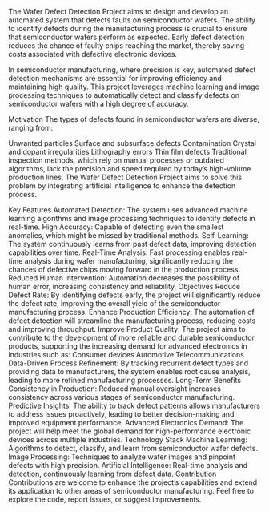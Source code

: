 
The Wafer Defect Detection Project aims to design and develop an automated system that detects faults on semiconductor wafers. The ability to identify defects during the manufacturing process is crucial to ensure that semiconductor wafers perform as expected. Early defect detection reduces the chance of faulty chips reaching the market, thereby saving costs associated with defective electronic devices.

In semiconductor manufacturing, where precision is key, automated defect detection mechanisms are essential for improving efficiency and maintaining high quality. This project leverages machine learning and image processing techniques to automatically detect and classify defects on semiconductor wafers with a high degree of accuracy.

Motivation
The types of defects found in semiconductor wafers are diverse, ranging from:

Unwanted particles
Surface and subsurface defects
Contamination
Crystal and dopant irregularities
Lithography errors
Thin film defects
Traditional inspection methods, which rely on manual processes or outdated algorithms, lack the precision and speed required by today’s high-volume production lines. The Wafer Defect Detection Project aims to solve this problem by integrating artificial intelligence to enhance the detection process.

Key Features
Automated Detection: The system uses advanced machine learning algorithms and image processing techniques to identify defects in real-time.
High Accuracy: Capable of detecting even the smallest anomalies, which might be missed by traditional methods.
Self-Learning: The system continuously learns from past defect data, improving detection capabilities over time.
Real-Time Analysis: Fast processing enables real-time analysis during wafer manufacturing, significantly reducing the chances of defective chips moving forward in the production process.
Reduced Human Intervention: Automation decreases the possibility of human error, increasing consistency and reliability.
Objectives
Reduce Defect Rate: By identifying defects early, the project will significantly reduce the defect rate, improving the overall yield of the semiconductor manufacturing process.
Enhance Production Efficiency: The automation of defect detection will streamline the manufacturing process, reducing costs and improving throughput.
Improve Product Quality: The project aims to contribute to the development of more reliable and durable semiconductor products, supporting the increasing demand for advanced electronics in industries such as:
Consumer devices
Automotive
Telecommunications
Data-Driven Process Refinement: By tracking recurrent defect types and providing data to manufacturers, the system enables root cause analysis, leading to more refined manufacturing processes.
Long-Term Benefits
Consistency in Production: Reduced manual oversight increases consistency across various stages of semiconductor manufacturing.
Predictive Insights: The ability to track defect patterns allows manufacturers to address issues proactively, leading to better decision-making and improved equipment performance.
Advanced Electronics Demand: The project will help meet the global demand for high-performance electronic devices across multiple industries.
Technology Stack
Machine Learning: Algorithms to detect, classify, and learn from semiconductor wafer defects.
Image Processing: Techniques to analyze wafer images and pinpoint defects with high precision.
Artificial Intelligence: Real-time analysis and detection, continuously learning from defect data.
Contribution
Contributions are welcome to enhance the project’s capabilities and extend its application to other areas of semiconductor manufacturing. Feel free to explore the code, report issues, or suggest improvements.

